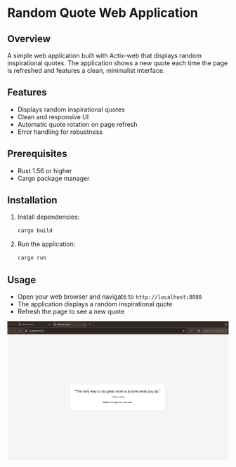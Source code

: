 # Random Quote Web Application

## Overview

A simple web application built with Actix-web that displays random inspirational quotes. The application shows a new quote each time the page is refreshed and features a clean, minimalist interface.

## Features

- Displays random inspirational quotes
- Clean and responsive UI
- Automatic quote rotation on page refresh
- Error handling for robustness

## Prerequisites

- Rust 1.56 or higher
- Cargo package manager

## Installation

1. Install dependencies:

   ```bash
   cargo build
   ```

2. Run the application:

   ```bash
   cargo run
   ```

## Usage

- Open your web browser and navigate to `http://localhost:8080`
- The application displays a random inspirational quote
- Refresh the page to see a new quote

![Random Quote App](usage.png)
